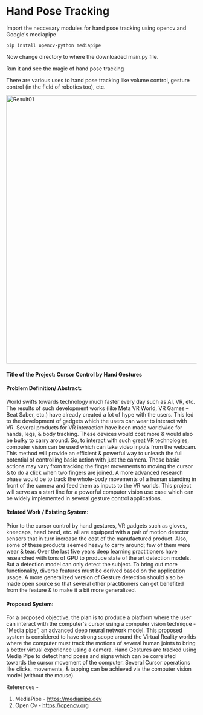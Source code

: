 # Hand Pose Tracking

Import the neccesary modules for hand psoe tracking using opencv and Google's mediapipe


```
pip install opencv-python mediapipe

```

Now change directory to where the downloaded main.py file.

Run it and see the magic of hand pose tracking

There are various uses to hand pose tracking like volume control, gesture control (in the field of robotics too), etc.

<img width="708" alt="Result01" src="https://user-images.githubusercontent.com/86947956/151518827-4d71922c-4661-4347-80f8-a08279666443.png">

#### Title of the Project: Cursor Control by Hand Gestures

#### Problem Definition/ Abstract:
World swifts towards technology much faster every day such as AI, VR, etc. The 
results of such development works (like Meta VR World, VR Games – Beat Saber, 
etc.) have already created a lot of hype with the users. This led to the development of 
gadgets which the users can wear to interact with VR. Several products for VR 
interaction have been made worldwide for hands, legs, & body tracking. These devices 
would cost more & would also be bulky to carry around. So, to interact with such great 
VR technologies, computer vision can be used which can take video inputs from the 
webcam. This method will provide an efficient & powerful way to unleash the full 
potential of controlling basic action with just the camera. These basic actions may vary 
from tracking the finger movements to moving the cursor & to do a click when two 
fingers are joined. A more advanced research phase would be to track the whole-body
movements of a human standing in front of the camera and feed them as inputs to the 
VR worlds. This project will serve as a start line for a powerful computer vision use 
case which can be widely implemented in several gesture control applications.

#### Related Work / Existing System:
Prior to the cursor control by hand gestures, VR gadgets such as gloves, kneecaps, 
head band, etc. all are equipped with a pair of motion detector sensors that in turn 
increase the cost of the manufactured product. Also, some of these products seemed
heavy to carry around; few of them were wear & tear. Over the last five years deep 
learning practitioners have researched with tons of GPU to produce state of the art 
detection models. But a detection model can only detect the subject. To bring out more 
functionality, diverse features must be derived based on the application usage. A more 
generalized version of Gesture detection should also be made open source so that 
several other practitioners can get benefited from the feature & to make it a bit more 
generalized.

#### Proposed System:
For a proposed objective, the plan is to produce a platform where the user can interact 
with the computer's cursor using a computer vision technique - "Media pipe”, an 
advanced deep neural network model. This proposed system is considered to have 
strong scope around the Virtual Reality worlds where the computer must track the 
motions of several human joints to bring a better virtual experience using a camera.
Hand Gestures are tracked using Media Pipe to detect hand poses and signs which 
can be correlated towards the cursor movement of the computer. Several Cursor 
operations like clicks, movements, & tapping can be achieved via the computer vision 
model (without the mouse).

References -
1. MediaPipe - https://mediapipe.dev
2. Open Cv - https://opencv.org
